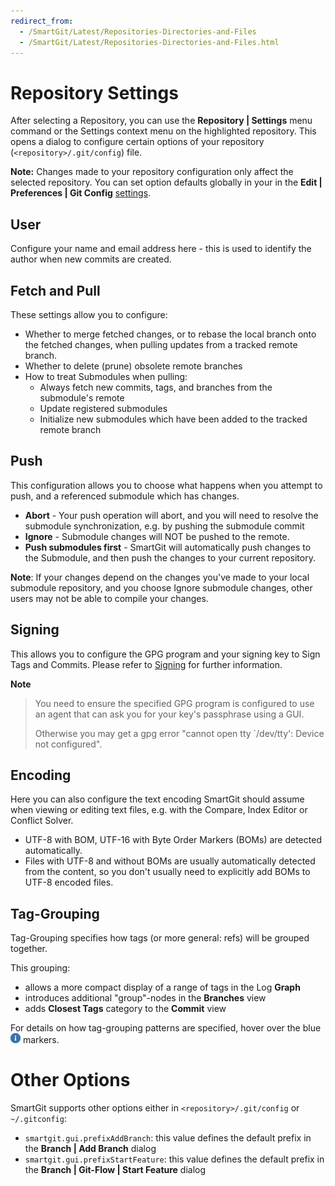 ```yaml
---
redirect_from:
  - /SmartGit/Latest/Repositories-Directories-and-Files
  - /SmartGit/Latest/Repositories-Directories-and-Files.html
---
```

# Repository Settings

After selecting a Repository, you can use the **Repository \| Settings** menu command or the Settings context menu on the highlighted repository.
This opens a dialog to configure certain options of your repository (`<repository>/.git/config`) file.

**Note:** Changes made to your repository configuration only affect the selected repository. 
You can set option defaults globally in your in the **Edit \| Preferences \| Git Config** [settings](../Preferences/Commands.md#git-config).

## User

Configure your name and email address here - this is used to identify the author when new commits are created.

## Fetch and Pull

These settings allow you to configure:
- Whether to merge fetched changes, or to rebase the local branch onto the fetched changes, when pulling updates from a tracked remote branch.
- Whether to delete (prune) obsolete remote branches
- How to treat Submodules when pulling:
  - Always fetch new commits, tags, and branches from the submodule's remote
  - Update registered submodules
  - Initialize new submodules which have been added to the tracked remote branch

## Push

This configuration allows you to choose what happens when you attempt to push, and a referenced submodule which has changes.
- **Abort** - Your push operation will abort, and you will need to resolve the submodule synchronization, e.g. by pushing the submodule commit
- **Ignore** - Submodule changes will NOT be pushed to the remote.
- **Push submodules first** - SmartGit will automatically push changes to the Submodule, and then push the changes to your current repository.

**Note**: If your changes depend on the changes you've made to your local submodule repository, and you choose Ignore submodule changes, other users may not be able to compile your changes.

## Signing

This allows you to configure the GPG program and your signing key to Sign Tags and Commits.
Please refer to [Signing](../../HowTos/Sign-Tags-and-Commits.md) for further information.

**Note**
> You need to ensure the specified GPG program is configured to use an agent that can ask you for your key's passphrase using a GUI.
> 
> Otherwise you may get a gpg error "cannot open tty \`/dev/tty': Device not configured".

## Encoding

Here you can also configure the text encoding SmartGit should assume when viewing or editing text files, e.g. with the Compare, Index Editor or Conflict Solver.

- UTF-8 with BOM, UTF-16 with Byte Order Markers (BOMs) are detected automatically.
- Files with UTF-8 and without BOMs are usually automatically detected from the content, so you don't usually need to explicitly add BOMs to UTF-8 encoded files.

## Tag-Grouping

Tag-Grouping specifies how tags (or more general: refs) will be grouped together.

This grouping:

-   allows a more compact display of a range of tags in the Log **Graph**
-   introduces additional "group"-nodes in the **Branches** view
-   adds **Closest Tags** category to the **Commit** view

For details on how tag-grouping patterns are specified, hover over the blue ![](../../images/icons/emoticons/information.png) markers.

# Other Options

SmartGit supports other options either in `<repository>/.git/config` or `~/.gitconfig`:

- `smartgit.gui.prefixAddBranch`: this value defines the default prefix in the **Branch \| Add Branch** dialog
- `smartgit.gui.prefixStartFeature`: this value defines the default prefix in the **Branch \| Git-Flow \| Start Feature** dialog
